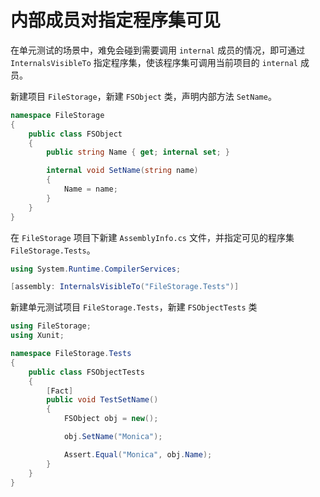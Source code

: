 # 内部成员对指定程序集可见

在单元测试的场景中，难免会碰到需要调用  `internal` 成员的情况，即可通过 `InternalsVisibleTo` 指定程序集，使该程序集可调用当前项目的 `internal` 成员。

新建项目 `FileStorage`，新建 `FSObject` 类，声明内部方法 `SetName`。

```c#
namespace FileStorage
{
    public class FSObject
    {
        public string Name { get; internal set; }

        internal void SetName(string name)
        {
            Name = name;
        }
    }
}
```

在 `FileStorage` 项目下新建 `AssemblyInfo.cs` 文件，并指定可见的程序集 `FileStorage.Tests`。

```c#
using System.Runtime.CompilerServices;

[assembly: InternalsVisibleTo("FileStorage.Tests")]
```

新建单元测试项目 `FileStorage.Tests`，新建 `FSObjectTests` 类

```c#
using FileStorage;
using Xunit;

namespace FileStorage.Tests
{
    public class FSObjectTests
    {
        [Fact]
        public void TestSetName()
        {
            FSObject obj = new();

            obj.SetName("Monica");

            Assert.Equal("Monica", obj.Name);
        }
    }
}
```
